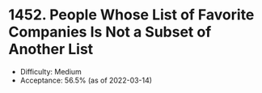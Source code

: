 # 1452. People Whose List of Favorite Companies Is Not a Subset of Another List
- Difficulty: Medium
- Acceptance: 56.5% (as of 2022-03-14)
